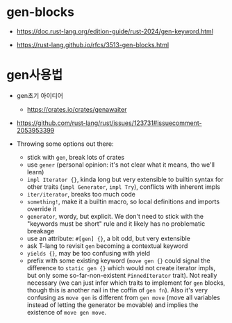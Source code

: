 # gen-blocks
- https://doc.rust-lang.org/edition-guide/rust-2024/gen-keyword.html

- https://rust-lang.github.io/rfcs/3513-gen-blocks.html

# gen사용법
- gen초기 아이디어
  - https://crates.io/crates/genawaiter

- https://github.com/rust-lang/rust/issues/123731#issuecomment-2053953399

- Throwing some options out there:

  - stick with `gen`, break lots of crates
  - use `gener` (personal opinion: it's not clear what it means, tho we'll learn)
  - `impl Iterator {}`, kinda long but very extensible to builtin syntax for other traits (`impl Generator`, `impl Try`), conflicts with inherent impls
  - `iter/iterator`, breaks too much code
  - `something!`, make it a builtin macro, so local definitions and imports override it
  - `generator`, wordy, but explicit. We don't need to stick with the "keywords must be short" rule and it likely has no problematic breakage
  - use an attribute: `#[gen] {}`, a bit odd, but very extensible
  - ask T-lang to revisit `gen` becoming a contextual keyword
  - `yields {}`, may be too confusing with yield
  - prefix with some existing keyword (`move gen {}` could signal the difference to `static gen {}` which would not create iterator impls, but only some so-far-non-existent `PinnedIterator` trait). Not really necessary (we can just infer which traits to implement for `gen` blocks, though this is another nail in the coffin of `gen fn`). Also it's very confusing as `move gen` is different from `gen move` (move all variables instead of letting the generator be movable) and implies the existence of `move gen move`.
